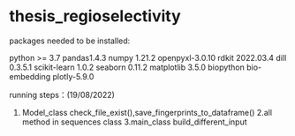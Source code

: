 # thesis_regioselectivity
packages needed to be installed:

python >= 3.7
pandas1.4.3
numpy 1.21.2
openpyxl-3.0.10
rdkit 2022.03.4
dill 0.3.5.1
scikit-learn 1.0.2
seaborn 0.11.2
matplotlib 3.5.0
biopython
bio-embedding
plotly-5.9.0 

running steps：(19/08/2022)
1. Model_class check_file_exist(),save_fingerprints_to_dataframe()
2.all method in sequences class
3.main_class build_different_input